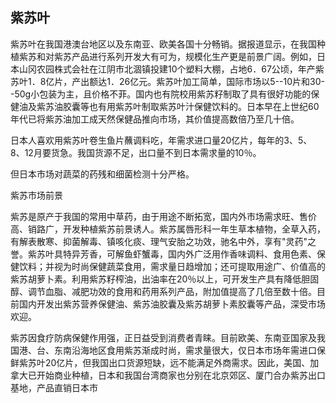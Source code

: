 ## 紫苏叶

紫苏叶在我国港澳台地区以及东南亚、欧美各国十分畅销。据报道显示，在我国种植紫苏和对紫苏产品进行系列开发大有可为，规模化生产更是前景广阔。例如，日本山冈农园株式会社在江阴市北涸镇投建10个塑料大棚，占地6．67公顷，年产紫苏叶1．8亿片，产出额达1．26亿元。紫苏叶加工简单，国际市场以5--10片和30--50g小包装为主，且价格不菲。国内也有院校用紫苏籽制取了具有很好功能的保健油及紫苏油胶囊等也有用紫苏叶制取紫苏叶汁保健饮料的。日本早在上世纪60年代已将紫苏油加工成天然保健品推向市场，其价值提高数倍乃至几十倍。

日本人喜欢用紫苏叶卷生鱼片蘸调料吃，年需求进口量20亿片，每年的3、5、8、12月要货急。我国货源不足，出口量不到日本需求量的10％。

但日本市场对蔬菜的药残和细菌检测十分严格。

紫苏市场前景

紫苏是原产于我国的常用中草药，由于用途不断拓宽，国内外市场需求旺、售价高、销路广，开发种植紫苏前景诱人。紫苏属唇形科一年生草本植物，全草入药，有解表散寒、抑菌解毒、镇咳化痰、理气安胎之功效，驰名中外，享有&quot;灵药&quot;之誉。紫苏叶具特异芳香，可解鱼虾蟹毒，国内外广泛用作香味调料、食用色素、保健饮料；并视为时尚保健蔬菜食用，需求量日趋增加；还可提取用途广、价值高的紫苏胡萝卜素。利用紫苏籽榨油，出油率在20％以上，可开发生产具有降低胆固醇、调节血脂、减肥功效的食用和药用系列产品，附加值提高了几倍至数十倍。目前国内开发出紫苏营养保健油、紫苏油胶囊及紫苏胡萝卜素胶囊等产品，深受市场欢迎。

紫苏因食疗防病保健作用强，正日益受到消费者青睐。目前欧美、东南亚国家及我国港、台、东南沿海地区食用紫苏渐成时尚，需求量很大，仅日本市场年需进口保鲜紫苏叶20亿片，但我国出口货源短缺，远不能满足外商需求。因此，美国、加拿大已开始商业种植，日本和我国台湾商家也分别在北京郊区、厦门合办紫苏出口基地，产品直销日本市